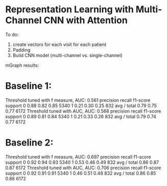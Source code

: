 # Representation Learning with Multi-Channel CNN with Attention


To do:
1. create vectors for each visit for each patient
2. Padding
3. Build CNN model (multi-channel vs. single-channel)


mGraph results:
# Baseline 1:
Threshold tuned with f measure, AUC: 0.561
             precision    recall  f1-score   support
          0       0.88      0.82      0.85      5340
          1       0.21      0.30      0.25       832
avg / total       0.79      0.75      0.77      6172
Threshold tuned with AUC, AUC: 0.568
             precision    recall  f1-score   support
          0       0.89      0.81      0.84      5340
          1       0.21      0.33      0.26       832
avg / total       0.79      0.74      0.77      6172

# Baseline 2:
Threshold tuned with f measure, AUC: 0.697
             precision    recall  f1-score   support
          0       0.92      0.94      0.93      5340
          1       0.53      0.46      0.49       832
avg / total       0.86      0.87      0.87      6172
Threshold tuned with AUC, AUC: 0.706
             precision    recall  f1-score   support
          0       0.92      0.91      0.91      5340
          1       0.46      0.51      0.48       832
avg / total       0.86      0.85      0.86      6172



